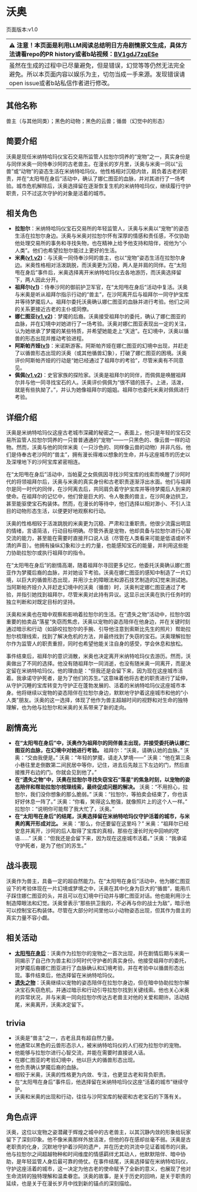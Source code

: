 # 沃奥
页面版本:v1.0
 

| :warning: 注意！本页面是利用LLM阅读总结明日方舟剧情原文生成，具体方法请看repo的PR history或者b站视频：[BV1gdJ7zqESe](https://www.bilibili.com/video/BV1gdJ7zqESe/)         |
|:----------------------------|
| 虽然在生成的过程中已尽量避免，但是错误，幻觉等等仍然无法完全避免。所以本页面内容以娱乐为主，切勿当成一手来源。发现错误请open issue或者b站私信作者进行修改。|



## 其他名称
兽主（与其他同类）；黑色的动物；黑色的云兽；循兽（幻觉中的形态）
## 简要介绍
沃奥是现任米纳特哈玛仪宝石交易所监管人拉恕尔饲养的“宠物”之一，真实身份是与同伴米奥一同侍奉沙阿的古老兽主。在漫长的岁月里，沃奥与米奥一同以“云兽”或“动物”的姿态生活在米纳特哈玛仪。他性格相对沉稳内敛，肩负着古老的职责，并在“太阳甩在身后”活动中，确认了娜仁图亚的血脉，并对其进行了一场考验。城市危机解除后，沃奥选择留在逐渐恢复生机的米纳特哈玛仪，继续履行守护职责，只不过这次守护的对象是活着的城市。
## 相关角色
-   **拉恕尔**：米纳特哈玛仪宝石交易所的年轻监管人，沃奥与米奥以“宠物”的姿态生活在拉恕尔身边。沃奥与米奥对拉恕尔怀有深厚的情感和责任感，不仅协助他处理交易所的事务和寻找失物，也在精神上给予他支持和陪伴，视他为“小人类”。他们也希望拉恕尔能过上更好的生活。
-   **米奥([v1](extended_char_mi_ao.md),[v2](../char_v3/extended_char_mi_ao.md))**：与沃奥一同侍奉沙阿的兽主，也以“宠物”姿态生活在拉恕尔身边。米奥性格相对活泼跳脱，而沃奥更为沉稳，两人是并肩的同伴。在“太阳甩在身后”事件后，米奥选择离开米纳特哈玛仪去各地游历，而沃奥选择留下，两人因此分开。
-   **祖拜尔([v1](extended_char_zu_bai_er.md))**：侍奉沙阿的御前护卫军官，在“太阳甩在身后”活动中复活。沃奥与米奥是听从祖拜尔指示行动的“兽主”，在沙阿离开后与祖拜尔一同守护宝库并等待梦魇后人。祖拜尔委托沃奥确认娜仁图亚的血脉并进行考验。他们之间的关系更接近古老的主仆或同僚。
-   **娜仁图亚([v1](char_4138_narant.md),[v2](../char_v3/char_4138_narant.md))**：梦魇的后裔。沃奥接受祖拜尔的委托，确认了娜仁图亚的血脉，并在幻境中对她进行了一场考验。沃奥对娜仁图亚表现出一定的关注，认为她继承了梦魇的某些特质，并希望她能走上“天途”。在幻境中，沃奥以循兽的形态出现并推动考验进程。
-   **阿斯帕齐娅([v1](extended_char_a_si_pa_qi_ya.md))**：米诺斯游客。阿斯帕齐娅在娜仁图亚的幻境中出现，并赶走了以循兽形态出现的沃奥（或其他循兽幻象），打破了娜仁图亚的困境。沃奥评价阿斯帕齐娅的行动是“她已经通过了祖拜尔的考验”，尽管米奥有不同意见。
-   **佩佩([v1](char_4058_pepe.md),[v2](../char_v3/char_4058_pepe.md))**：史官家族的探险家。沃奥是祖拜尔的同伴，而佩佩是唤醒祖拜尔并与他一同寻找宝石的人。沃奥评价佩佩为“很不错的孩子。上进，活泼，就是有些执拗了。”，并认为她像祖拜尔的姐姐。祖拜尔也委托米奥对佩佩进行考验。
## 详细介绍
沃奥是米纳特哈玛仪这座古老城市深藏的秘密之一。表面上，他只是年轻的宝石交易所监管人拉恕尔饲养的一只普普通通的“宠物”——一只黑色的、像云兽一样的动物。然而，沃奥与他的同伴米奥（一只沙色的、同样像云兽的动物）并非凡俗。他们是侍奉古老沙阿的“兽主”，拥有漫长得难以想象的生命，并与这座城市的历史以及深埋地下的沙阿宝库紧密相连。

在“太阳甩在身后”活动中，当帕夏之女佩佩因寻找沙阿宝库的线索而唤醒了沙阿时代的将领祖拜尔后，沃奥与米奥的真实身份和古老职责逐渐浮出水面。他们与祖拜尔是同一时代的同伴，在沙阿离去后，共同肩负着守护宝库并等待梦魇后人到来的使命。在祖拜尔的记忆中，他们曾是巨大的、令人敬畏的兽主，在沙阿身边拱卫，甚至能驱使宝石构装体。然而，在漫长的等待中，他们选择以相对渺小、不引人注目的动物形态生活，以便更好地观察和行动。

沃奥的性格相较于活泼跳脱的米奥更为沉稳、严肃和注重职责。他很少流露出明显的情绪，言语简洁，行动目标明确。尽管外表是宠物，他却具备与拉恕尔进行心智交流的能力，甚至能在需要时直接开口说人话（尽管在人类看来可能是低语或听不清的声音）。他拥有操纵幻象和沙土的力量，也能感知宝石的能量，并利用这些能力协助拉恕尔或执行祖拜尔的指令。

在“太阳甩在身后”的剧情高潮，随着祖拜尔寻回更多记忆，他委托沃奥确认娜仁图亚作为梦魇后裔的血脉，并对她设下考验。沃奥在娜仁图亚的感知中制造了一片幻境，以巨大的循兽形态出现，并用沙土的障眼法和源石技艺制造的幻觉来测试她。当阿斯帕齐娅介入并赶走幻境中的沃奥（循兽）时，沃奥判定娜仁图亚通过了考验，并指引她找到祖拜尔，尽管米奥对此持有异议。这显示出沃奥在执行任务时的独立判断和对既定目标的坚持。

沃奥和米奥也在暗中观察和影响着拉恕尔的生活。在“遗失之物”活动中，拉恕尔因重要的拍卖品“落星”失窃而焦虑，沃奥以宠物的姿态陪伴在他身边，并在关键时刻通过暗示和行动（如舔咬拉恕尔的手腕、引导他注意到索斯比先生的照片）帮助拉恕尔梳理线索，找到了解决危机的方法，并最终找到了失窃的宝石。沃奥理解拉恕尔作为监管人的职责重担，同时也希望他能关注自身的感受，学会休息和放松。

事件结束后，祖拜尔的意识消散，米奥也决定离开米纳特哈玛仪去游历。然而，沃奥做出了不同的选择。他没有随祖拜尔一同消逝，也没有随米奥一同离开，而是决定留在米纳特哈玛仪。他的理由是：“但我还是会留下来，因为现在这座城市活着。我承诺守护死者，是为了他们的苏生。”这意味着他将古老的职责进行了延伸，从守护沉睡的宝库转变为守护正在蓬勃发展的、活着的米纳特哈玛仪这座城市本身。他将继续以宠物的姿态陪伴在拉恕尔身边，默默地守护着这座城市和他的“小人类”朋友。沃奥的这一选择，体现了他作为兽主超越时间的视野和对生命的独特理解，也为他与拉恕尔和米奥的关系带来了新的走向。
## 剧情高光
*   **在“太阳甩在身后”中，沃奥作为祖拜尔的同伴兽主出现，并接受委托确认娜仁图亚的血脉，在幻境中对她进行考验。**
    祖拜尔：“沃奥，请确认她的血脉。”
    沃奥：“交由我便是。”
    沃奥：“年轻的梦魇，请走入梦境——”
    沃奥：“他在第三条小巷往里走倒数第二间民居中等你，记住，进去后先敲三下左边的门，然后直接推开右边的门。你就会见到他了。”
*   **在“遗失之物”中，沃奥在拉恕尔寻找失窃宝石“落星”的焦急时刻，以宠物的姿态陪伴和帮助拉恕尔梳理线索，最终促成问题的解决。**
    沃奥：“不用担心，拉恕尔，我们没你想象的那么脆弱。”
    沃奥：“拉恕尔，等拍卖会结束了，你也该好好休息一阵了。”
    沃奥：“你看，笑得这么勉强，就像照片上的这个人一样。”
    拉恕尔：“说明你可能帮了我大忙了，沃奥。”
*   **在“太阳甩在身后”的结尾，沃奥选择留在米纳特哈玛仪守护活着的城市，与米奥的离开形成对比。**
    米奥：“那么，你还要留在这里吗？”
    米奥：“祖拜尔已经安息并离开，沙阿的后人取得了宝库的真相，那些在漫长时光中回响的呓语......”
    沃奥：“但我还是会留下来，因为现在这座城市活着。”
    沃奥：“我承诺守护死者，是为了他们的苏生。”
## 战斗表现
沃奥作为兽主，具备一定的超自然能力。在“太阳甩在身后”活动中，他为娜仁图亚设下的考验体现在一片幻境或梦境之中，沃奥在其中化身为巨大的“循兽”，能用爪子踩住娜仁图亚的头，并且可以在幻境中行动并与娜仁图亚对话。他也能利用沙土制造障眼法和幻觉。沃奥曾表示“那些拱卫我的，不必再与你的战士为敌”，暗示他可以控制宝石构装体。尽管在大部分时间里他以小动物姿态出现，但其作为兽主的真实力量不容小觑。
## 相关活动
-   **[太阳甩在身后](../stories/act35side.md)**：沃奥作为拉恕尔的宠物之一首次出现，并在剧情后期与米奥一同揭示了自己作为兽主和沙阿时代守护者的真实身份。他接受祖拜尔的委托，对梦魇后裔娜仁图亚进行了血脉确认和幻境考验，并在考验中以循兽形态出现。事件结束后，他选择留在米纳特哈玛仪。
-   **[遗失之物](../stories/story_lasher_set_1.md)**：沃奥继续以宠物的姿态陪伴在拉恕尔身边，但在暗中协助拉恕尔解决宝石失窃危机，并通过暗示和行动引导拉恕尔找到关键线索。他也关心米奥的异常状况，并与米奥一同向拉恕尔传达古老兽主对他的关爱和期许。活动结尾，米奥离开，沃奥决定留下。
## trivia
*   沃奥是“兽主”之一，古老且具有超自然力量。
*   他通常以黑色的云兽形态示人，被米纳特哈玛仪的人们视为拉恕尔的宠物。
*   他能够与拉恕尔进行心智交流，并能在需要时直接说人话。
*   在娜仁图亚的考验幻境中，他以巨大的循兽形态出现。
*   他负责确认梦魇后裔的血脉。
*   相较于米奥，沃奥的性格更为内敛、专注，也更显古老和背负职责。
*   在“太阳甩在身后”事件后，他选择留在米纳特哈玛仪这座“活着的城市”继续守护。
*   沃奥和米奥的出现和行动，往往与沙阿宝库的秘密和古老宝石的下落有关。
## 角色点评
沃奥，这位以宠物之姿潜藏于辉煌之城中的古老兽主，以其沉静内敛的形象给玩家留下了深刻印象。他不像米奥那样外放活泼，但他的存在感却丝毫不弱。沃奥是古老职责的化身，沉默地守护着沙阿的遗产，并在历史的洪流中见证着城市的兴衰。他与拉恕尔之间超越物种和时间维度的情感羁绊尤其动人，他默默陪伴、暗中协助，是年轻监管人身后最可靠的倚仗。在事件结尾，沃奥选择留在米纳特哈玛仪，守护这座活着的城市，这一决定为他古老的使命赋予了全新的意义，也展现了他对生命流转的独特理解和温柔眷恋。沃奥的故事，是关于历史的回响，是关于职责的延续，也是关于在漫长岁月中找到新的锚点的深刻描绘。